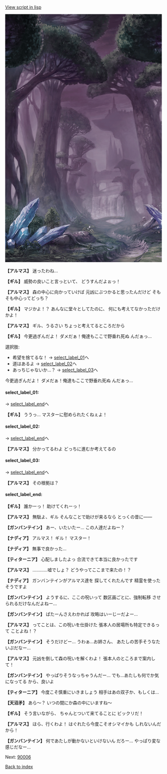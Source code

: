 [View script in lisp](../scripts/100602060.txt)

![forest_totaleclipse.png](../images/backgrounds/forest_totaleclipse.png)

**【アルマス】**
迷ったわね…

**【ギル】**
威勢の良いこと言っといて、
どうすんだよぉっ！

**【アルマス】**
森の中心に向かっていけば
元凶にぶつかると思ったんだけど
そもそも中心ってどっち？

**【ギル】**
マジかよ！？
あんなに堂々としてたのに、
何にも考えてなかっただけかよ！

**【アルマス】**
ギル、うるさい
ちょっと考えてるところだから

**【ギル】**
今更過ぎんだよ！
ダメだぁ！俺達もここで野垂れ死ぬ
んだぁっ…

選択肢:
- 希望を捨てるな！ → [select_label_01](#select_label_01)へ
- 道はあるよ → [select_label_02](#select_label_02)へ
- あっちじゃないか…？ → [select_label_03](#select_label_03)へ

今更過ぎんだよ！
ダメだぁ！俺達もここで野垂れ死ぬ
んだぁっ…

#### select_label_01:
 → [select_label_end](#select_label_end)へ

**【ギル】**
ううっ…
マスターに慰められたくねぇよ！

#### select_label_02:
 → [select_label_end](#select_label_end)へ

**【アルマス】**
分かってるわよ
どっちに進むか考えてるの

#### select_label_03:
 → [select_label_end](#select_label_end)へ

**【アルマス】**
その根拠は？

#### select_label_end:

**【ギル】**
誰かーっ！
助けてくれーっ！

**【アルマス】**
無駄よ、ギル
そんなことで助けが来るなら
とっくの昔に――

**【ガンバンテイン】**
あー、いたいたー…
この人達だよねー？

**【ナディア】**
アルマス！
ギル！
マスター！

**【ナディア】**
無事で良かった…

**【ティターニア】**
心配しましたよっ
合流できて本当に良かったです

**【アルマス】**
…………嘘でしょ？
どうやってここまで来たの！？

**【ナディア】**
ガンバンテインがアルマス達を
探してくれたんです
精霊を使ったそうですよ

**【ガンバンテイン】**
ようするに、ここの呪いって
数区画ごとに、強制転移
させられるだけなんだよねー…

**【ガンバンテイン】**
ぱたーんさえわかれば
攻略はいーじーだよー…

**【アルマス】**
ってことは、この呪いを仕掛けた
張本人の居場所も特定できるって
ことよね！？

**【ガンバンテイン】**
そうだけどー…
うわぁ…お姉さん、
あたしの苦手そうなたいぷだなー…

**【アルマス】**
元凶を倒して森の呪いを解くわよ！
張本人のところまで案内して！

**【ガンバンテイン】**
やっぱりそうなっちゃうんだー…
でも…あたしも何でか気になってる
から、良いよ

**【ティターニア】**
今度こそ慎重にいきましょう
相手はあの双子か、もしくは…

**【天沼矛】**
あら～？
いつの間にか森の中にいますね～

**【ギル】**
そう言いながら、
ちゃんとついて来てることに
ビックリだ！

**【アルマス】**
ほら、行くわよ！
はぐれたら今度こそオシマイかも
しれないんだから！

**【ガンバンテイン】**
何であたしが動かないといけないん
だろー…
やっぱり変な感じだなー…

Next: [90006](90006.md)

[Back to index](index.md)
